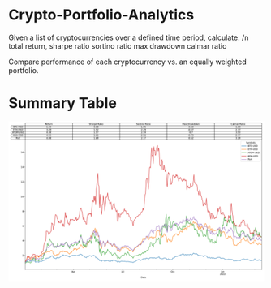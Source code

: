 # Crypto-Portfolio-Analytics

Given a list of cryptocurrencies over a defined time period, calculate:
/n
total return, 
  sharpe ratio 
  sortino ratio 
  max drawdown
  calmar ratio 
  
Compare performance of each cryptocurrency vs. an equally weighted portfolio. 

# Summary Table
![Summary Table](Summary_Table.png)
